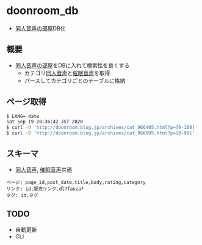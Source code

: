 # doonroom_db

* [同人音声の部屋]DB化

## 概要

* [同人音声の部屋]をDBに入れて検索性を良くする
  * カテゴリ[同人音声]と[催眠音声]を取得
  * パースしてカテゴリごとのテーブルに格納

## ページ取得

```bash
$ LANG= date
Sat Sep 19 20:36:42 JST 2020
$ curl -O 'http://doonroom.blog.jp/archives/cat_966405.html?p=[0-180]'
$ curl -O 'http://doonroom.blog.jp/archives/cat_966995.html?p=[0-99]'
```

## スキーマ

* [同人音声], [催眠音声]共通

```text
ページ: page_id,post_date,title,body,rating,category
リンク: id,販売リンク,dl?fanza?
タグ: id,タグ
```

## TODO

* 自動更新
* CLI

[同人音声の部屋]: http://doonroom.blog.jp/

[同人音声]: http://doonroom.blog.jp/archives/cat_966405.html

[催眠音声]: http://doonroom.blog.jp/archives/cat_966995.html
